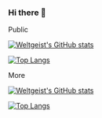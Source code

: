 ### Hi there 👋

Public

[![Weltgeist's GitHub stats](https://github-readme-stats.vercel.app/api?username=Weltgeist)](https://github.com/anuraghazra/github-readme-stats)

[![Top Langs](https://github-readme-stats.vercel.app/api/top-langs/?username=Weltgeist)](https://github.com/anuraghazra/github-readme-stats)

More 

[![Weltgeist's GitHub stats](https://github-readme-stats-weltgeists-projects.vercel.app/api?username=Weltgeist)](https://github.com/Weltgeist/github-readme-stats)

[![Top Langs](https://github-readme-stats-weltgeists-projects.vercel.app/api/top-langs/?username=Weltgeist)](https://github.com/Weltgeist/github-readme-stats)

<!--
**Weltgeist/Weltgeist** is a ✨ _special_ ✨ repository because its `README.md` (this file) appears on your GitHub profile.

Here are some ideas to get you started:

- 🔭 I’m currently working on ...
- 🌱 I’m currently learning ...
- 👯 I’m looking to collaborate on ...
- 🤔 I’m looking for help with ...
- 💬 Ask me about ...
- 📫 How to reach me: ...
- 😄 Pronouns: ...
- ⚡ Fun fact: ...
-->
